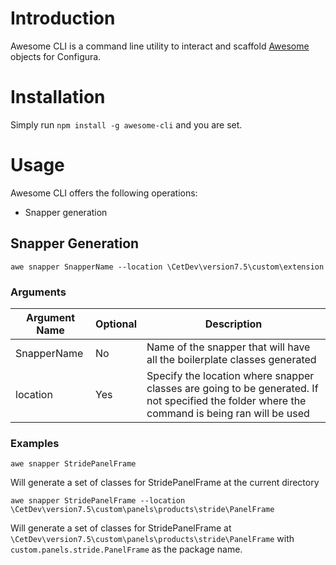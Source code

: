 # Introduction

Awesome CLI is a command line utility to interact and scaffold [Awesome](https://github.com/Allsteel/awesome) objects for Configura.

# Installation

Simply run `npm install -g awesome-cli` and you are set.

# Usage

Awesome CLI offers the following operations:

* Snapper generation

## Snapper Generation

`awe snapper SnapperName --location \CetDev\version7.5\custom\extension`

### Arguments

Argument Name | Optional | Description
------------ | ------------- | ------------
SnapperName | No | Name of the snapper that will have all the boilerplate classes generated
location | Yes | Specify the location where snapper classes are going to be generated. If not specified the folder where the command is being ran will be used

### Examples

`awe snapper StridePanelFrame`

Will generate a set of classes for StridePanelFrame at the current directory

`awe snapper StridePanelFrame --location \CetDev\version7.5\custom\panels\products\stride\PanelFrame`

Will generate a set of classes for StridePanelFrame at `\CetDev\version7.5\custom\panels\products\stride\PanelFrame` with `custom.panels.stride.PanelFrame` as the package name.
